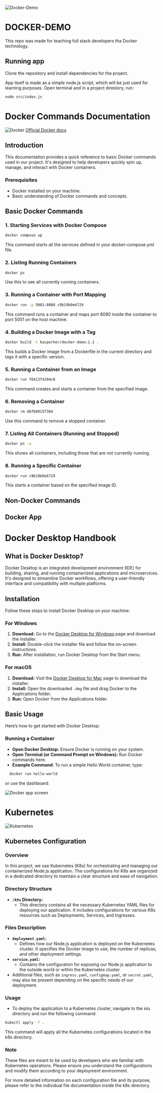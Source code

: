 ![Docker-Demo](/public/devops-thumbnail.png)
# DOCKER-DEMO

This repo was made for teaching full stack developers tha Docker technology. 

## Running app

Clone the repository and install dependencies for the project.

App itself is made as a simple node.js script, which will be just used for learning purposes.
Open terminal and in a project direstory, run:
```bash
node src/index.js
```

# Docker Commands Documentation
![Docker](/public/DOCKER.png)
[Official Docker docs](https://docs.docker.com/desktop/install/mac-install/)

## Introduction
This documentation provides a quick reference to basic Docker commands used in our project. It's designed to help developers quickly spin up, manage, and interact with Docker containers.

### Prerequisites
- Docker installed on your machine.
- Basic understanding of Docker commands and concepts.

## Basic Docker Commands

### 1. Starting Services with Docker Compose
```bash
docker compose up
```
This command starts all the services defined in your docker-compose.yml file.

### 2. Listing Running Containers
```bash
docker ps
```
Use this to see all currently running containers.

### 3. Running a Container with Port Mapping
```bash
docker run -p 5001:8080 c9b19b0e6729
```
This command runs a container and maps port 8080 inside the container to port 5001 on the host machine.

### 4. Building a Docker Image with a Tag
```bash
docker build -t kacperher/docker-demo:1.1 .
```
This builds a Docker image from a Dockerfile in the current directory and tags it with a specific version.

### 5. Running a Container from an Image
```bash
docker run f6413f4104c8
```
This command creates and starts a container from the specified image.

### 6. Removing a Container
```bash
docker rm d8f60915f384
```
Use this command to remove a stopped container.

### 7. Listing All Containers (Running and Stopped)
```bash
docker ps -a
```
This shows all containers, including those that are not currently running.

### 8. Running a Specific Container
```bash
docker run c9b19b0e6729
```
This starts a container based on the specified image ID.

## Non-Docker Commands

## Docker App

# Docker Desktop Handbook

## What is Docker Desktop?
Docker Desktop is an integrated development environment (IDE) for building, sharing, and running containerized applications and microservices. It's designed to streamline Docker workflows, offering a user-friendly interface and compatibility with multiple platforms.

## Installation
Follow these steps to install Docker Desktop on your machine:

### For Windows
1. **Download:** Go to the [Docker Desktop for Windows](https://www.docker.com/products/docker-desktop) page and download the installer.
2. **Install:** Double-click the installer file and follow the on-screen instructions.
3. **Run:** After installation, run Docker Desktop from the Start menu.

### For macOS
1. **Download:** Visit the [Docker Desktop for Mac](https://www.docker.com/products/docker-desktop) page to download the installer.
2. **Install:** Open the downloaded `.dmg` file and drag Docker to the Applications folder.
3. **Run:** Open Docker from the Applications folder.

## Basic Usage
Here’s how to get started with Docker Desktop:

### Running a Container
- **Open Docker Desktop:** Ensure Docker is running on your system.
- **Open Terminal (or Command Prompt on Windows):** Run Docker commands here.
- **Example Command:** To run a simple Hello World container, type:

```bash
  docker run hello-world
```

or use the dashboard:

![Docker app screen](/public/screen-docker-app.png)

# Kubernetes
![Kubernetes](/public/kubernetes.png)
## Kubernetes Configuration

### Overview
In this project, we use Kubernetes (K8s) for orchestrating and managing our containerized Node.js application. The configurations for K8s are organized in a dedicated directory to maintain a clear structure and ease of navigation.

### Directory Structure
- **`/k8s` Directory:**
    - This directory contains all the necessary Kubernetes YAML files for deploying our application. It includes configurations for various K8s resources such as Deployments, Services, and Ingresses.

### Files Description
- **`deployment.yaml`:**
    - Defines how our Node.js application is deployed on the Kubernetes cluster. It specifies the Docker image to use, the number of replicas, and other deployment settings.
- **`service.yaml`:**
    - Contains the configuration for exposing our Node.js application to the outside world or within the Kubernetes cluster.
- Additional files, such as `ingress.yaml`, `configmap.yaml`, or `secret.yaml`, may also be present depending on the specific needs of our deployment.

### Usage
- To deploy the application to a Kubernetes cluster, navigate to the `k8s` directory and run the following command:
```bash
kubectl apply -f . 
```
This command will apply all the Kubernetes configurations located in the k8s directory.

### Note
These files are meant to be used by developers who are familiar with Kubernetes operations. Please ensure you understand the configurations and modify them according to your deployment environment.

For more detailed information on each configuration file and its purpose, please refer to the individual file documentation inside the k8s directory.

